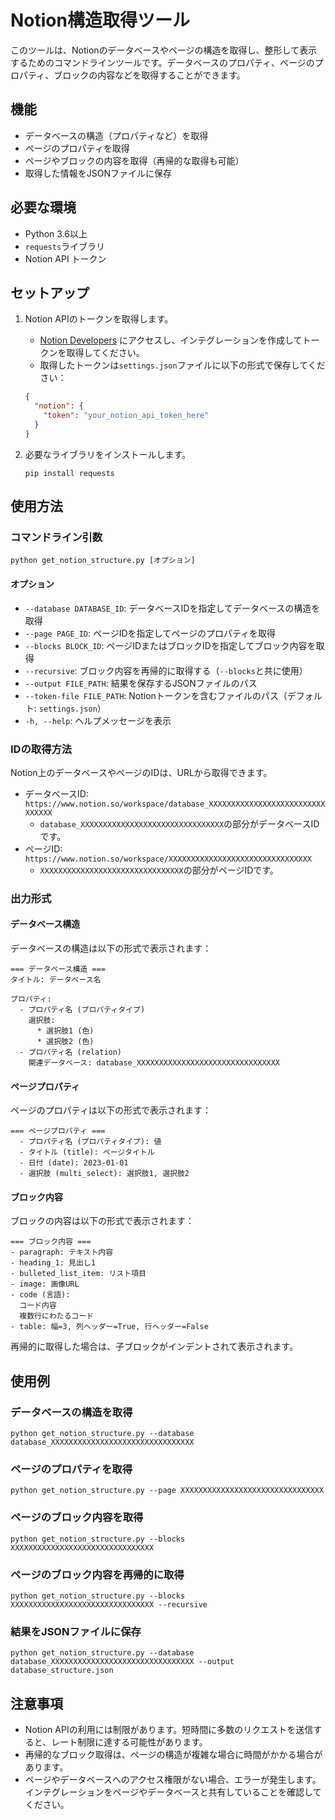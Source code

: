 # Notion構造取得ツール

このツールは、Notionのデータベースやページの構造を取得し、整形して表示するためのコマンドラインツールです。データベースのプロパティ、ページのプロパティ、ブロックの内容などを取得することができます。

## 機能

- データベースの構造（プロパティなど）を取得
- ページのプロパティを取得
- ページやブロックの内容を取得（再帰的な取得も可能）
- 取得した情報をJSONファイルに保存

## 必要な環境

- Python 3.6以上
- `requests`ライブラリ
- Notion API トークン

## セットアップ

1. Notion APIのトークンを取得します。
   - [Notion Developers](https://developers.notion.com/) にアクセスし、インテグレーションを作成してトークンを取得してください。
   - 取得したトークンは`settings.json`ファイルに以下の形式で保存してください：
   ```json
   {
     "notion": {
       "token": "your_notion_api_token_here"
     }
   }
   ```

2. 必要なライブラリをインストールします。
   ```
   pip install requests
   ```

## 使用方法

### コマンドライン引数

```
python get_notion_structure.py [オプション]
```

#### オプション

- `--database DATABASE_ID`: データベースIDを指定してデータベースの構造を取得
- `--page PAGE_ID`: ページIDを指定してページのプロパティを取得
- `--blocks BLOCK_ID`: ページIDまたはブロックIDを指定してブロック内容を取得
- `--recursive`: ブロック内容を再帰的に取得する（`--blocks`と共に使用）
- `--output FILE_PATH`: 結果を保存するJSONファイルのパス
- `--token-file FILE_PATH`: Notionトークンを含むファイルのパス（デフォルト: `settings.json`）
- `-h, --help`: ヘルプメッセージを表示

### IDの取得方法

Notion上のデータベースやページのIDは、URLから取得できます。

- データベースID: `https://www.notion.so/workspace/database_XXXXXXXXXXXXXXXXXXXXXXXXXXXXXXXX`
  - `database_XXXXXXXXXXXXXXXXXXXXXXXXXXXXXXXX`の部分がデータベースIDです。
- ページID: `https://www.notion.so/workspace/XXXXXXXXXXXXXXXXXXXXXXXXXXXXXXXX`
  - `XXXXXXXXXXXXXXXXXXXXXXXXXXXXXXXX`の部分がページIDです。

### 出力形式

#### データベース構造

データベースの構造は以下の形式で表示されます：

```
=== データベース構造 ===
タイトル: データベース名

プロパティ:
  - プロパティ名 (プロパティタイプ)
    選択肢:
      * 選択肢1 (色)
      * 選択肢2 (色)
  - プロパティ名 (relation)
    関連データベース: database_XXXXXXXXXXXXXXXXXXXXXXXXXXXXXXXX
```

#### ページプロパティ

ページのプロパティは以下の形式で表示されます：

```
=== ページプロパティ ===
  - プロパティ名 (プロパティタイプ): 値
  - タイトル (title): ページタイトル
  - 日付 (date): 2023-01-01
  - 選択肢 (multi_select): 選択肢1, 選択肢2
```

#### ブロック内容

ブロックの内容は以下の形式で表示されます：

```
=== ブロック内容 ===
- paragraph: テキスト内容
- heading_1: 見出し1
- bulleted_list_item: リスト項目
- image: 画像URL
- code (言語):
  コード内容
  複数行にわたるコード
- table: 幅=3, 列ヘッダー=True, 行ヘッダー=False
```

再帰的に取得した場合は、子ブロックがインデントされて表示されます。

## 使用例

### データベースの構造を取得

```
python get_notion_structure.py --database database_XXXXXXXXXXXXXXXXXXXXXXXXXXXXXXXX
```

### ページのプロパティを取得

```
python get_notion_structure.py --page XXXXXXXXXXXXXXXXXXXXXXXXXXXXXXXX
```

### ページのブロック内容を取得

```
python get_notion_structure.py --blocks XXXXXXXXXXXXXXXXXXXXXXXXXXXXXXXX
```

### ページのブロック内容を再帰的に取得

```
python get_notion_structure.py --blocks XXXXXXXXXXXXXXXXXXXXXXXXXXXXXXXX --recursive
```

### 結果をJSONファイルに保存

```
python get_notion_structure.py --database database_XXXXXXXXXXXXXXXXXXXXXXXXXXXXXXXX --output database_structure.json
```

## 注意事項

- Notion APIの利用には制限があります。短時間に多数のリクエストを送信すると、レート制限に達する可能性があります。
- 再帰的なブロック取得は、ページの構造が複雑な場合に時間がかかる場合があります。
- ページやデータベースへのアクセス権限がない場合、エラーが発生します。インテグレーションをページやデータベースと共有していることを確認してください。